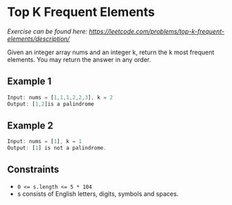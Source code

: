# Top K Frequent Elements

_Exercise can be found here: <https://leetcode.com/problems/top-k-frequent-elements/description/>_

Given an integer array nums and an integer k, return the k most frequent elements. You may return the answer in any order.

## Example 1

```javascript
Input: nums = [1,1,1,2,2,3], k = 2
Output: [1,2]is a palindrome
```

## Example 2

```javascript
Input: nums = [1], k = 1
Output: [1] is not a palindrome.
```

## Constraints

- `0 <= s.length <= 5 * 104`
- s consists of English letters, digits, symbols and spaces.
